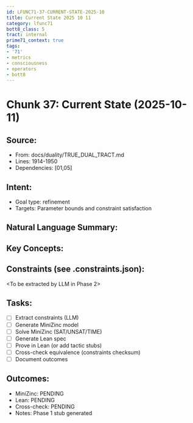 ```yaml
---
id: LFUNC71-37-CURRENT-STATE-2025-10
title: Current State 2025 10 11
category: lfunc71
bott8_class: 5
tract: internal
prime71_context: true
tags:
- '71'
- metrics
- consciousness
- operators
- bott8
---
```



# Chunk 37: Current State (2025-10-11)

## Source:
- From: docs/duality/TRUE_DUAL_TRACT.md
- Lines: 1914-1950
- Dependencies: [01,05]

## Intent:
- Goal type: refinement
- Targets: Parameter bounds and constraint satisfaction

## Natural Language Summary:
<To be filled during extraction phase>

## Key Concepts:
<To be identified from source during extraction>

## Constraints (see .constraints.json):
<To be extracted by LLM in Phase 2>

## Tasks:
- [ ] Extract constraints (LLM)
- [ ] Generate MiniZinc model
- [ ] Solve MiniZinc (SAT/UNSAT/TIME)
- [ ] Generate Lean spec
- [ ] Prove in Lean (or add tactic stubs)
- [ ] Cross-check equivalence (constraints checksum)
- [ ] Document outcomes

## Outcomes:
- MiniZinc: PENDING
- Lean: PENDING
- Cross-check: PENDING
- Notes: Phase 1 stub generated
